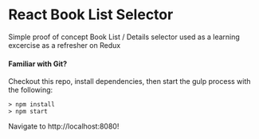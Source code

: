 # React Book List Selector
Simple proof of concept Book List / Details selector used as a learning excercise as a refresher on Redux 

#### Familiar with Git?
Checkout this repo, install dependencies, then start the gulp process with the following:

```
> npm install
> npm start
```
Navigate to http://localhost:8080!
